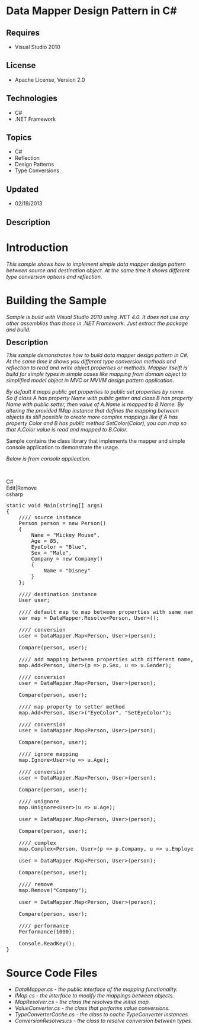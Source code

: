 # Data Mapper Design Pattern in C#
## Requires
- Visual Studio 2010
## License
- Apache License, Version 2.0
## Technologies
- C#
- .NET Framework
## Topics
- C#
- Reflection
- Design Patterns
- Type Conversions
## Updated
- 02/19/2013
## Description

<h1>Introduction</h1>
<p><em>This sample shows how to implement simple data mapper design pattern between source and destination object. At the same time it shows different type conversion options and reflection.<br>
</em></p>
<h1><span>Building the Sample</span></h1>
<p><em>Sample is build with Visual Studio 2010 using .NET 4.0. It does not use any other assemblies than those in .NET Framework. Just extract the package and build.<br>
</em></p>
<p><span style="font-size:20px; font-weight:bold">Description</span></p>
<p><em>This sample demonstrates how to build data mapper design pattern in C#. At the same time it shows you different type conversion methods and reflection to read and write object properties or methods. Mapper itselft is build for simple types in simple
 cases like mapping from domain object to simplified model object in MVC or MVVM design pattern application.</em></p>
<p><em>By default it maps public get properties to public set properties by name. So if class A has property Name with public getter and class B has property Name with public setter, then value of A.Name is mapped to B.Name. By altering the provided IMap instance
 that defines the mapping between objects its still possible to create more complex mappings like if A has property Color and B has public method SetColor(Color), you can map so that A.Color value is read and mapped to B.Color.</em></p>
<p>Sample contains the class library that implements the mapper and simple console application to demonstrate the usage.</p>
<p><em>Below is from console application.</em></p>
<p>&nbsp;</p>
<div class="scriptcode">
<div class="pluginEditHolder" pluginCommand="mceScriptCode">
<div class="title"><span>C#</span></div>
<div class="pluginLinkHolder"><span class="pluginEditHolderLink">Edit</span>|<span class="pluginRemoveHolderLink">Remove</span></div>
<span class="hidden">csharp</span>

<div class="preview">
<pre class="csharp"><span class="cs__keyword">static</span>&nbsp;<span class="cs__keyword">void</span>&nbsp;Main(<span class="cs__keyword">string</span>[]&nbsp;args)&nbsp;
{&nbsp;
&nbsp;&nbsp;&nbsp;&nbsp;<span class="cs__com">////&nbsp;source&nbsp;instance</span>&nbsp;
&nbsp;&nbsp;&nbsp;&nbsp;Person&nbsp;person&nbsp;=&nbsp;<span class="cs__keyword">new</span>&nbsp;Person()&nbsp;
&nbsp;&nbsp;&nbsp;&nbsp;{&nbsp;
&nbsp;&nbsp;&nbsp;&nbsp;&nbsp;&nbsp;&nbsp;&nbsp;Name&nbsp;=&nbsp;<span class="cs__string">&quot;Mickey&nbsp;Mouse&quot;</span>,&nbsp;
&nbsp;&nbsp;&nbsp;&nbsp;&nbsp;&nbsp;&nbsp;&nbsp;Age&nbsp;=&nbsp;<span class="cs__number">85</span>,&nbsp;
&nbsp;&nbsp;&nbsp;&nbsp;&nbsp;&nbsp;&nbsp;&nbsp;EyeColor&nbsp;=&nbsp;<span class="cs__string">&quot;Blue&quot;</span>,&nbsp;
&nbsp;&nbsp;&nbsp;&nbsp;&nbsp;&nbsp;&nbsp;&nbsp;Sex&nbsp;=&nbsp;<span class="cs__string">&quot;Male&quot;</span>,&nbsp;
&nbsp;&nbsp;&nbsp;&nbsp;&nbsp;&nbsp;&nbsp;&nbsp;Company&nbsp;=&nbsp;<span class="cs__keyword">new</span>&nbsp;Company()&nbsp;&nbsp;
&nbsp;&nbsp;&nbsp;&nbsp;&nbsp;&nbsp;&nbsp;&nbsp;{&nbsp;
&nbsp;&nbsp;&nbsp;&nbsp;&nbsp;&nbsp;&nbsp;&nbsp;&nbsp;&nbsp;&nbsp;&nbsp;Name&nbsp;=&nbsp;<span class="cs__string">&quot;Disney&quot;</span>&nbsp;
&nbsp;&nbsp;&nbsp;&nbsp;&nbsp;&nbsp;&nbsp;&nbsp;}&nbsp;
&nbsp;&nbsp;&nbsp;&nbsp;};&nbsp;
&nbsp;
&nbsp;&nbsp;&nbsp;&nbsp;<span class="cs__com">////&nbsp;destination&nbsp;instance</span>&nbsp;
&nbsp;&nbsp;&nbsp;&nbsp;User&nbsp;user;&nbsp;
&nbsp;
&nbsp;&nbsp;&nbsp;&nbsp;<span class="cs__com">////&nbsp;default&nbsp;map&nbsp;to&nbsp;map&nbsp;between&nbsp;properties&nbsp;with&nbsp;same&nbsp;name</span>&nbsp;
&nbsp;&nbsp;&nbsp;&nbsp;var&nbsp;map&nbsp;=&nbsp;DataMapper.Resolve&lt;Person,&nbsp;User&gt;();&nbsp;
&nbsp;
&nbsp;&nbsp;&nbsp;&nbsp;<span class="cs__com">////&nbsp;conversion</span>&nbsp;
&nbsp;&nbsp;&nbsp;&nbsp;user&nbsp;=&nbsp;DataMapper.Map&lt;Person,&nbsp;User&gt;(person);&nbsp;
&nbsp;
&nbsp;&nbsp;&nbsp;&nbsp;Compare(person,&nbsp;user);&nbsp;
&nbsp;
&nbsp;&nbsp;&nbsp;&nbsp;<span class="cs__com">////&nbsp;add&nbsp;mapping&nbsp;between&nbsp;properties&nbsp;with&nbsp;different&nbsp;name,&nbsp;but&nbsp;same&nbsp;meaning</span>&nbsp;
&nbsp;&nbsp;&nbsp;&nbsp;map.Add&lt;Person,&nbsp;User&gt;(p&nbsp;=&gt;&nbsp;p.Sex,&nbsp;u&nbsp;=&gt;&nbsp;u.Gender);&nbsp;
&nbsp;
&nbsp;&nbsp;&nbsp;&nbsp;<span class="cs__com">////&nbsp;conversion</span>&nbsp;
&nbsp;&nbsp;&nbsp;&nbsp;user&nbsp;=&nbsp;DataMapper.Map&lt;Person,&nbsp;User&gt;(person);&nbsp;
&nbsp;
&nbsp;&nbsp;&nbsp;&nbsp;Compare(person,&nbsp;user);&nbsp;
&nbsp;
&nbsp;&nbsp;&nbsp;&nbsp;<span class="cs__com">////&nbsp;map&nbsp;property&nbsp;to&nbsp;setter&nbsp;method</span>&nbsp;
&nbsp;&nbsp;&nbsp;&nbsp;map.Add&lt;Person,&nbsp;User&gt;(<span class="cs__string">&quot;EyeColor&quot;</span>,&nbsp;<span class="cs__string">&quot;SetEyeColor&quot;</span>);&nbsp;
&nbsp;
&nbsp;&nbsp;&nbsp;&nbsp;<span class="cs__com">////&nbsp;conversion</span>&nbsp;
&nbsp;&nbsp;&nbsp;&nbsp;user&nbsp;=&nbsp;DataMapper.Map&lt;Person,&nbsp;User&gt;(person);&nbsp;
&nbsp;
&nbsp;&nbsp;&nbsp;&nbsp;Compare(person,&nbsp;user);&nbsp;
&nbsp;
&nbsp;&nbsp;&nbsp;&nbsp;<span class="cs__com">////&nbsp;ignore&nbsp;mapping</span>&nbsp;
&nbsp;&nbsp;&nbsp;&nbsp;map.Ignore&lt;User&gt;(u&nbsp;=&gt;&nbsp;u.Age);&nbsp;
&nbsp;
&nbsp;&nbsp;&nbsp;&nbsp;<span class="cs__com">////&nbsp;conversion</span>&nbsp;
&nbsp;&nbsp;&nbsp;&nbsp;user&nbsp;=&nbsp;DataMapper.Map&lt;Person,&nbsp;User&gt;(person);&nbsp;
&nbsp;
&nbsp;&nbsp;&nbsp;&nbsp;Compare(person,&nbsp;user);&nbsp;
&nbsp;
&nbsp;&nbsp;&nbsp;&nbsp;<span class="cs__com">////&nbsp;unignore</span>&nbsp;
&nbsp;&nbsp;&nbsp;&nbsp;map.Unignore&lt;User&gt;(u&nbsp;=&gt;&nbsp;u.Age);&nbsp;
&nbsp;
&nbsp;&nbsp;&nbsp;&nbsp;user&nbsp;=&nbsp;DataMapper.Map&lt;Person,&nbsp;User&gt;(person);&nbsp;
&nbsp;
&nbsp;&nbsp;&nbsp;&nbsp;Compare(person,&nbsp;user);&nbsp;
&nbsp;
&nbsp;&nbsp;&nbsp;&nbsp;<span class="cs__com">////&nbsp;complex</span>&nbsp;
&nbsp;&nbsp;&nbsp;&nbsp;map.Complex&lt;Person,&nbsp;User&gt;(p&nbsp;=&gt;&nbsp;p.Company,&nbsp;u&nbsp;=&gt;&nbsp;u.Employer);&nbsp;
&nbsp;
&nbsp;&nbsp;&nbsp;&nbsp;user&nbsp;=&nbsp;DataMapper.Map&lt;Person,&nbsp;User&gt;(person);&nbsp;
&nbsp;
&nbsp;&nbsp;&nbsp;&nbsp;Compare(person,&nbsp;user);&nbsp;
&nbsp;
&nbsp;&nbsp;&nbsp;&nbsp;<span class="cs__com">////&nbsp;remove</span>&nbsp;
&nbsp;&nbsp;&nbsp;&nbsp;map.Remove(<span class="cs__string">&quot;Company&quot;</span>);&nbsp;
&nbsp;
&nbsp;&nbsp;&nbsp;&nbsp;user&nbsp;=&nbsp;DataMapper.Map&lt;Person,&nbsp;User&gt;(person);&nbsp;
&nbsp;
&nbsp;&nbsp;&nbsp;&nbsp;Compare(person,&nbsp;user);&nbsp;
&nbsp;
&nbsp;&nbsp;&nbsp;&nbsp;<span class="cs__com">////&nbsp;performance</span>&nbsp;
&nbsp;&nbsp;&nbsp;&nbsp;Performance(<span class="cs__number">1000</span>);&nbsp;
&nbsp;
&nbsp;&nbsp;&nbsp;&nbsp;Console.ReadKey();&nbsp;
}</pre>
</div>
</div>
</div>
<h1><span>Source Code Files</span></h1>
<ul>
<li><em>DataMapper.cs - the public interface of the mapping functionality.<br>
</em></li><li><em><em>IMap.cs - the interface to modify the mappings between objects.</em></em>
</li><li><em>MapResolver.cs - the class the resolves the initial map.</em> </li><li><em>ValueConverter.cs - the class that performs value conversions.</em> </li><li><em>TypeConverterCache.cs - the class to cache TypeConverter instances.</em> </li><li><em>ConversionResolves.cs - the class to resolve conversion between types.</em>
</li></ul>
<p>&nbsp;</p>
